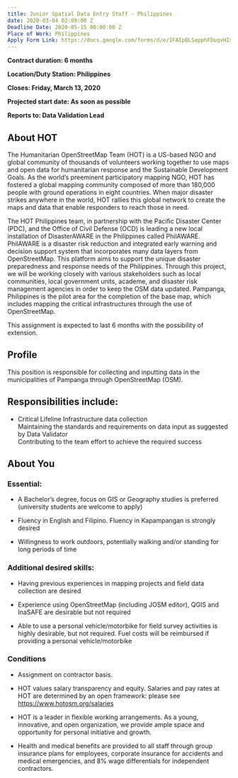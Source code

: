 ```yaml
---
title: Junior Spatial Data Entry Staff - Philippines
date: 2020-03-04 02:09:00 Z
Deadline Date: 2020-05-15 00:00:00 Z
Place of Work: Philippines
Apply Form Link: https://docs.google.com/forms/d/e/1FAIpQLSepphFDuqvHIx51FwbMMbl2r7fU2kGYTihw7wSs7TKllGp93g/viewform
---
```


**Contract duration: 6 months**

**Location/Duty Station: Philippines**

**Closes: Friday, March 13, 2020**

**Projected start date: As soon as possible**

**Reports to: Data Validation Lead**

## About HOT

The Humanitarian OpenStreetMap Team (HOT) is a US-based NGO and global community of thousands of volunteers working together to use maps and open data for humanitarian response and the Sustainable Development Goals. As the world’s preeminent participatory mapping NGO, HOT has fostered a global mapping community composed of more than 180,000 people with ground operations in eight countries. When major disaster strikes anywhere in the world, HOT rallies this global network to create the maps and data that enable responders to reach those in need.

The HOT Philippines team, in partnership with the Pacific Disaster Center (PDC), and the Office of Civil Defense (OCD) is leading a new local installation of DisasterAWARE in the Philippines called PhilAWARE. PhilAWARE is a disaster risk reduction and integrated early warning and decision support system that incorporates many data layers from OpenStreetMap. This platform aims to support the unique disaster preparedness and response needs of the Philippines. Through this project, we will be working closely with various stakeholders such as local communities, local government units, academe, and disaster risk management agencies in order to keep the OSM data updated. Pampanga, Philippines is the pilot area for the completion of the base map, which includes mapping the critical infrastructures through the use of OpenStreetMap.

This assignment is expected to last 6 months with the possibility of extension.

## Profile

This position is responsible for collecting and inputting data in the municipalities of Pampanga through OpenStreetMap (OSM).

## Responsibilities include:

* Critical Lifeline Infrastructure data collection\
  Maintaining the standards and requirements on data input as suggested by Data Validator \
  Contributing to the team effort to achieve the required success

## About You

### Essential:

* A Bachelor’s degree, focus on GIS or Geography studies is preferred (university students are welcome to apply)

* Fluency in English and Filipino. Fluency in Kapampangan is strongly desired

* Willingness to work outdoors, potentially walking and/or standing for long periods of time
  

### Additional desired skills:

* Having previous experiences in mapping projects and field data collection are desired

* Experience using OpenStreetMap (including JOSM editor), QGIS and InaSAFE are desirable but not required

* Able to use a personal vehicle/motorbike for field survey activities is highly desirable, but not required. Fuel costs will be reimbursed if providing a personal vehicle/motorbike

### Conditions

* Assignment on contractor basis.

* HOT values salary transparency and equity. Salaries and pay rates at HOT are determined by an open framework: please see https://www.hotosm.org/salaries

* HOT is a leader in flexible working arrangements. As a young, innovative, and open organization, we provide ample space and opportunity for personal initiative and growth.

* Health and medical benefits are provided to all staff through group insurance plans for employees, corporate insurance for accidents and medical emergencies, and 8% wage differentials for independent contractors.